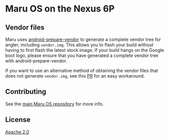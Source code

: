 # Maru OS on the Nexus 6P

## Vendor files

Maru uses [android-prepare-vendor](https://github.com/anestisb/android-prepare-vendor) to generate a complete vendor tree for angler, including `vendor.img`. This allows you to flash your build without having to first flash the latest stock image. If your build hangs on the Google boot logo, please ensure that you have generated a complete vendor tree with android-prepare-vendor.

If you want to use an alternative method of obtaining the vendor files that does not generate `vendor.img`, see this [PR](https://github.com/maruos/android_device_lge_bullhead/pull/1) for an easy workaround.

## Contributing

See the [main Maru OS repository](https://github.com/maruos/maruos) for more
info.

## License

[Apache 2.0](https://github.com/maruos/maruos/blob/master/LICENSE)
